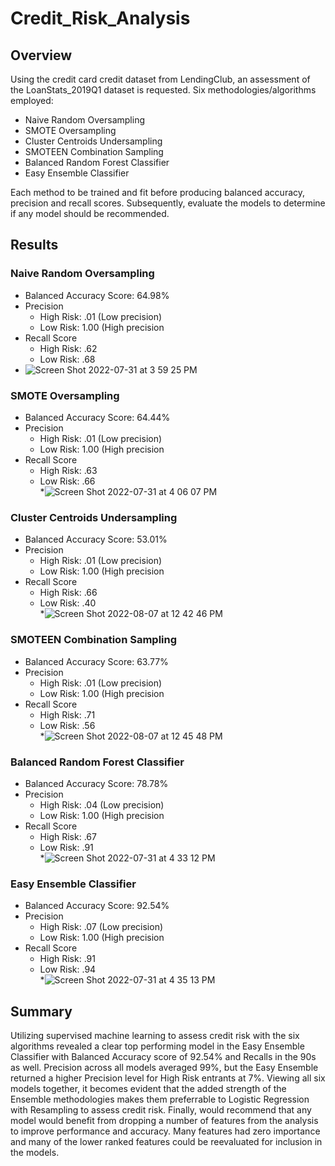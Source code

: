 # Credit_Risk_Analysis
## Overview
Using the credit card credit dataset from LendingClub, an assessment of the LoanStats_2019Q1 dataset is requested.  Six methodologies/algorithms employed:

* Naive Random Oversampling
* SMOTE Oversampling
* Cluster Centroids Undersampling
* SMOTEEN Combination Sampling
* Balanced Random Forest Classifier
* Easy Ensemble Classifier

Each method to be trained and fit before producing balanced accuracy, precision and recall scores.  Subsequently, evaluate the models to determine if any model should be recommended.

## Results

### Naive Random Oversampling

* Balanced Accuracy Score: 64.98%
* Precision
  * High Risk:  .01 (Low precision)
  * Low Risk:   1.00 (High precision
* Recall Score
  * High Risk:  .62
  * Low Risk:   .68  
* ![Screen Shot 2022-07-31 at 3 59 25 PM](https://user-images.githubusercontent.com/98665941/182045143-f7fb5390-dd95-425c-b91d-da384439c247.png)

### SMOTE Oversampling

* Balanced Accuracy Score: 64.44%
* Precision
  * High Risk:  .01 (Low precision)
  * Low Risk:   1.00 (High precision
* Recall Score
  * High Risk:  .63
  * Low Risk:   .66  
*![Screen Shot 2022-07-31 at 4 06 07 PM](https://user-images.githubusercontent.com/98665941/182045328-60fbc668-08dc-42f1-b95d-d804925a11b0.png)

### Cluster Centroids Undersampling

* Balanced Accuracy Score: 53.01%
* Precision
  * High Risk:  .01 (Low precision)
  * Low Risk:   1.00 (High precision
* Recall Score
  * High Risk:  .66
  * Low Risk:   .40  
*![Screen Shot 2022-08-07 at 12 42 46 PM](https://user-images.githubusercontent.com/98665941/183304120-8732db83-810b-4ac7-9377-e587162ec24e.png)


### SMOTEEN Combination Sampling

* Balanced Accuracy Score: 63.77%
* Precision
  * High Risk:  .01 (Low precision)
  * Low Risk:   1.00 (High precision
* Recall Score
  * High Risk:  .71
  * Low Risk:   .56  
*![Screen Shot 2022-08-07 at 12 45 48 PM](https://user-images.githubusercontent.com/98665941/183304176-ba4e7826-8b6b-49e3-bf01-9be1af79b1af.png)

### Balanced Random Forest Classifier

* Balanced Accuracy Score: 78.78%
* Precision
  * High Risk:  .04 (Low precision)
  * Low Risk:   1.00 (High precision
* Recall Score
  * High Risk:  .67
  * Low Risk:   .91  
*![Screen Shot 2022-07-31 at 4 33 12 PM](https://user-images.githubusercontent.com/98665941/182046210-31181f6e-7bff-4264-a34d-3db4334c8693.png)

### Easy Ensemble Classifier

* Balanced Accuracy Score: 92.54%
* Precision
  * High Risk:  .07 (Low precision)
  * Low Risk:   1.00 (High precision
* Recall Score
  * High Risk:  .91
  * Low Risk:   .94  
*![Screen Shot 2022-07-31 at 4 35 13 PM](https://user-images.githubusercontent.com/98665941/182046273-322878db-ee2b-4aa5-ad9a-6e4138dbd871.png)

## Summary

Utilizing supervised machine learning to assess credit risk with the six algorithms revealed a clear top performing model in the Easy Ensemble Classifier with Balanced Accuracy score of 92.54% and Recalls in the 90s as well.  Precision across all models averaged 99%, but the Easy Ensemble returned a higher Precision level for High Risk entrants at 7%.  Viewing all six models together, it becomes evident that the added strength of the Ensemble methodologies makes them preferrable to Logistic Regression with Resampling to assess credit risk.  Finally, would recommend that any model would benefit from dropping a number of features from the analysis to improve performance and accuracy.  Many features had zero importance and many of the lower ranked features could be reevaluated for inclusion in the models.
